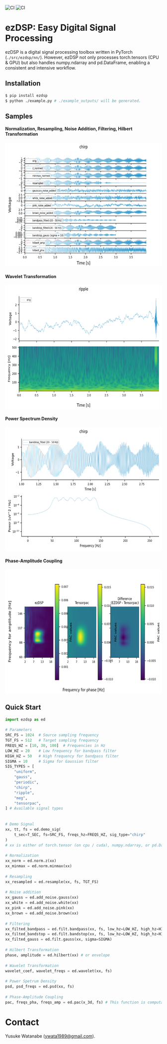 ![CI](https://github.com/ywatanabe1989/ezdsp/actions/workflows/pip_install.yml/badge.svg)
![CI](https://github.com/ywatanabe1989/ezdsp/actions/workflows/run_example.yml/badge.svg)

# ezDSP: Easy Digital Signal Processing

ezDSP is a digital signal processing toolbox written in PyTorch (`./src/ezdsp/nn/`). However, ezDSP not only processes torch.tensors (CPU & GPU) but also handles numpy.ndarray and pd.DataFrame, enabling a consistent and intensive workflow.


## Installation
```bash
$ pip install ezdsp
$ python ./example.py # ./example_outputs/ will be generated.
```

## Samples
#### Normalization, Resampling, Noise Addition, Filtering, Hilbert Transformation
<div align="center">
  <img src="./example_outputs/3_chirp/1_signals.png" height="400">
</div>

#### Wavelet Transformation
<div align="center">
  <img src="./example_outputs/4_ripple/2_wavelet_orig.png" height="400">
</div>

#### Power Spectrum Density
<div align="center">
  <img src="./example_outputs/3_chirp/3_psd_bandstop_filted%20(20%20-%2050%20Hz).png" height="400">
</div>

#### Phase-Amplitude Coupling
<div align="center">
  <img src="./example_outputs/PAC_calculation_with_ezDSP_and_Tensorpac.png" height="400">
  <!-- <img src="./example_outputs/6_tensorpac/4_pac_orig.png" height="400"> -->
</div>

## Quick Start
``` python
import ezdsp as ed

# Parameters
SRC_FS = 1024  # Source sampling frequency
TGT_FS = 512   # Target sampling frequency
FREQS_HZ = [10, 30, 100]  # Frequencies in Hz
LOW_HZ = 20    # Low frequency for bandpass filter
HIGH_HZ = 50   # High frequency for bandpass filter
SIGMA = 10     # Sigma for Gaussian filter
SIG_TYPES = [
    "uniform",
    "gauss",
    "periodic",
    "chirp",
    "ripple",
    "meg",
    "tensorpac",
] # Available signal types


# Demo Signal
xx, tt, fs = ed.demo_sig(
    t_sec=T_SEC, fs=SRC_FS, freqs_hz=FREQS_HZ, sig_type="chirp"
)
# xx is either of torch.tensor (on cpu / cuda), numpy.ndarray, or pd.DataFrame.

# Normalization
xx_norm = ed.norm.z(xx)
xx_minmax = ed.norm.minmax(xx)

# Resampling
xx_resampled = ed.resample(xx, fs, TGT_FS)

# Noise addition
xx_gauss = ed.add_noise.gauss(xx)
xx_white = ed.add_noise.white(xx)
xx_pink = ed.add_noise.pink(xx)
xx_brown = ed.add_noise.brown(xx)

# Filtering
xx_filted_bandpass = ed.filt.bandpass(xx, fs, low_hz=LOW_HZ, high_hz=HIGH_HZ)
xx_filted_bandstop = ed.filt.bandstop(xx, fs, low_hz=LOW_HZ, high_hz=HIGH_HZ)
xx_filted_gauss = ed.filt.gauss(xx, sigma=SIGMA)

# Hilbert Transformation
phase, amplitude = ed.hilbert(xx) # or envelope

# Wavelet Transformation
wavelet_coef, wavelet_freqs = ed.wavelet(xx, fs)

# Power Spetrum Density
psd, psd_freqs = ed.psd(xx, fs)

# Phase-Amplitude Coupling
pac, freqs_pha, freqs_amp = ed.pac(x_3d, fs) # This function is computationally demanding. Please monitor the RAM/VRAM usage.
```

# Contact
Yusuke Watanabe (ywata1989@gmail.com).
